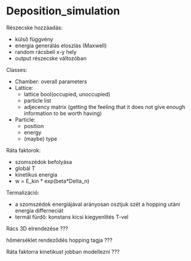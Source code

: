 # Deposition_simulation

Részecske hozzáadás:
  - külső függvény
  - energia generálás eloszlás (Maxwell)
  - random rácsbeli x-y hely
  - output részecske változóban

Classes:
  - Chamber: overall parameters
  - Lattice:
    - lattice bool(occupied, unoccupied)
    - particle list
    - adjecency matrix (getting the feeling that it does not give enough information to be worth having)
  - Particle:
    - position
    - energy
    - (maybe) type

Ráta faktorok:
  - szomszédok befolyása
  - globál T
  - kinetikus energia
  - w = E_kin * exp(beta*Delta_n)

Termalizáció:
  - a szomszédok energiájával arányosan osztjuk szét a hopping utáni energia differneciát
  - termál fürdő: konstans kicsi kiegyenlítés T-vel

Rács 3D elrendezése ???

hőmérséklet rendeződés hopping tagja ???

Ráta faktorra kinetikust jobban modellezni ???






